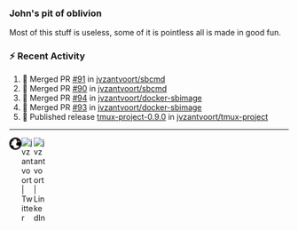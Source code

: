 ### John's pit of oblivion

Most of this stuff is useless, some of it is pointless all is made in good fun.

### :zap: Recent Activity

<!--START_SECTION:activity-->
1. 🎉 Merged PR [#91](https://github.com/jvzantvoort/sbcmd/pull/91) in [jvzantvoort/sbcmd](https://github.com/jvzantvoort/sbcmd)
2. 🎉 Merged PR [#90](https://github.com/jvzantvoort/sbcmd/pull/90) in [jvzantvoort/sbcmd](https://github.com/jvzantvoort/sbcmd)
3. 🎉 Merged PR [#94](https://github.com/jvzantvoort/docker-sbimage/pull/94) in [jvzantvoort/docker-sbimage](https://github.com/jvzantvoort/docker-sbimage)
4. 🎉 Merged PR [#93](https://github.com/jvzantvoort/docker-sbimage/pull/93) in [jvzantvoort/docker-sbimage](https://github.com/jvzantvoort/docker-sbimage)
5. 🚀 Published release [tmux-project-0.9.0](https://github.com/jvzantvoort/tmux-project/releases/tag/tmux-project-0.9.0) in [jvzantvoort/tmux-project](https://github.com/jvzantvoort/tmux-project)
<!--END_SECTION:activity-->

---

[<img align="left" alt="jvzantvoort.org" width="22px" src="https://raw.githubusercontent.com/iconic/open-iconic/master/svg/globe.svg" />][website]
[<img align="left" alt="jvzantvoort | Twitter" width="22px" src="https://cdn.jsdelivr.net/npm/simple-icons@v3/icons/twitter.svg" />][twitter]
[<img align="left" alt="jvzantvoort | LinkedIn" width="22px" src="https://cdn.jsdelivr.net/npm/simple-icons@v3/icons/linkedin.svg" />][linkedin]


[website]: https://vanzantvoort.org/
[twitter]: https://twitter.com/jvanzantvoort
[linkedin]: https://www.linkedin.com/in/johnvanzantvoort/
